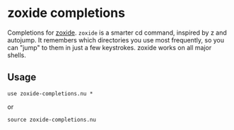 # zoxide completions

Completions for [zoxide](https://github.com/ajeetdsouza/zoxide). `zoxide` is a smarter cd command, inspired by z and autojump. It remembers which directories you use most frequently, so you can "jump" to them in just a few keystrokes. zoxide works on all major shells.

## Usage

```nushell
use zoxide-completions.nu *
```

or

```nushell
source zoxide-completions.nu
```
